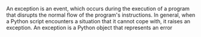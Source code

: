 An exception is an event, which occurs during the execution of a program that disrupts the normal flow of the program's instructions. In general, when a Python script encounters a situation that it cannot cope with, it raises an exception. An exception is a Python object that represents an error
